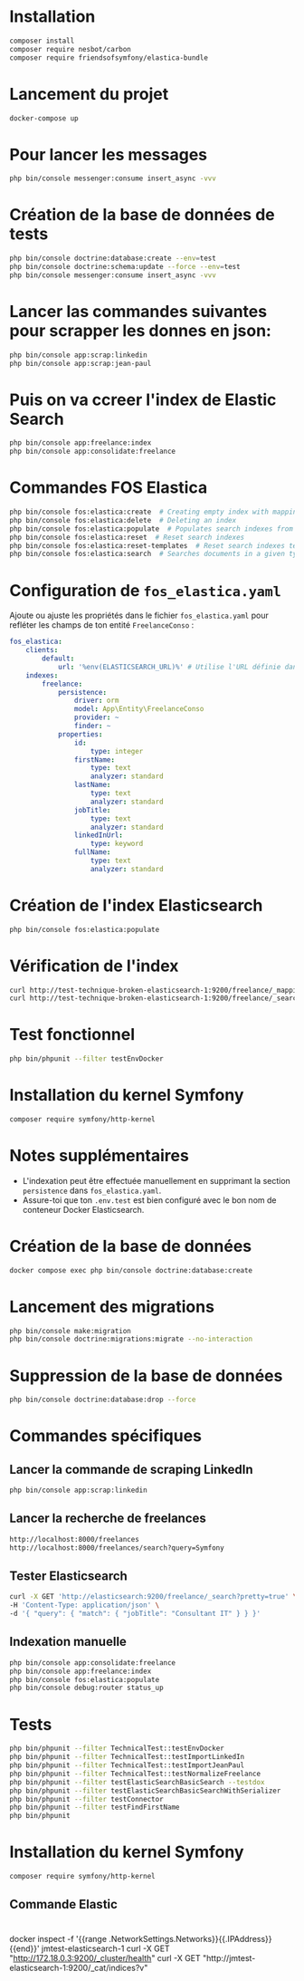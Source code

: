 # Installation

```bash
composer install
composer require nesbot/carbon
composer require friendsofsymfony/elastica-bundle
```

# Lancement du projet

```bash
docker-compose up
```

# Pour lancer les messages

```bash
php bin/console messenger:consume insert_async -vvv
```

# Création de la base de données de tests

```bash
php bin/console doctrine:database:create --env=test
php bin/console doctrine:schema:update --force --env=test
php bin/console messenger:consume insert_async -vvv
```
# Lancer las commandes suivantes pour scrapper les donnes en json:
```bash
php bin/console app:scrap:linkedin
php bin/console app:scrap:jean-paul
```
# Puis on va ccreer l'index de Elastic Search
```bash
php bin/console app:freelance:index
php bin/console app:consolidate:freelance

```



# Commandes FOS Elastica

```bash
php bin/console fos:elastica:create  # Creating empty index with mapping
php bin/console fos:elastica:delete  # Deleting an index
php bin/console fos:elastica:populate  # Populates search indexes from providers
php bin/console fos:elastica:reset  # Reset search indexes
php bin/console fos:elastica:reset-templates  # Reset search indexes templates
php bin/console fos:elastica:search  # Searches documents in a given type and index
```

# Configuration de `fos_elastica.yaml`

Ajoute ou ajuste les propriétés dans le fichier `fos_elastica.yaml` pour refléter les champs de ton entité `FreelanceConso` :

```yaml
fos_elastica:
    clients:
        default:
            url: '%env(ELASTICSEARCH_URL)%' # Utilise l'URL définie dans .env ou .env.test
    indexes:
        freelance:
            persistence:
                driver: orm
                model: App\Entity\FreelanceConso
                provider: ~
                finder: ~
            properties:
                id:
                    type: integer
                firstName:
                    type: text
                    analyzer: standard
                lastName:
                    type: text
                    analyzer: standard
                jobTitle:
                    type: text
                    analyzer: standard
                linkedInUrl:
                    type: keyword
                fullName:
                    type: text
                    analyzer: standard
```

# Création de l'index Elasticsearch

```bash
php bin/console fos:elastica:populate
```

# Vérification de l'index

```bash
curl http://test-technique-broken-elasticsearch-1:9200/freelance/_mapping
curl http://test-technique-broken-elasticsearch-1:9200/freelance/_search
```

# Test fonctionnel

```bash
php bin/phpunit --filter testEnvDocker
```

# Installation du kernel Symfony

```bash
composer require symfony/http-kernel
```

# Notes supplémentaires

- L'indexation peut être effectuée manuellement en supprimant la section `persistence` dans `fos_elastica.yaml`.
- Assure-toi que ton `.env.test` est bien configuré avec le bon nom de conteneur Docker Elasticsearch.

# Création de la base de données

```bash
docker compose exec php bin/console doctrine:database:create
```

# Lancement des migrations

```bash
php bin/console make:migration
php bin/console doctrine:migrations:migrate --no-interaction
```

# Suppression de la base de données

```bash
php bin/console doctrine:database:drop --force
```

# Commandes spécifiques

## Lancer la commande de scraping LinkedIn

```bash
php bin/console app:scrap:linkedin
```

## Lancer la recherche de freelances

```bash
http://localhost:8000/freelances
http://localhost:8000/freelances/search?query=Symfony
```

## Tester Elasticsearch

```bash
curl -X GET 'http://elasticsearch:9200/freelance/_search?pretty=true' \
-H 'Content-Type: application/json' \
-d '{ "query": { "match": { "jobTitle": "Consultant IT" } } }'
```

## Indexation manuelle

```bash
php bin/console app:consolidate:freelance
php bin/console app:freelance:index
php bin/console fos:elastica:populate
php bin/console debug:router status_up
```

# Tests

```bash
php bin/phpunit --filter TechnicalTest::testEnvDocker
php bin/phpunit --filter TechnicalTest::testImportLinkedIn
php bin/phpunit --filter TechnicalTest::testImportJeanPaul
php bin/phpunit --filter TechnicalTest::testNormalizeFreelance
php bin/phpunit --filter testElasticSearchBasicSearch --testdox
php bin/phpunit --filter testElasticSearchBasicSearchWithSerializer
php bin/phpunit --filter testConnector
php bin/phpunit --filter testFindFirstName
php bin/phpunit
```

# Installation du kernel Symfony

```bash
composer require symfony/http-kernel


```

## Commande Elastic
#
docker inspect -f '{{range .NetworkSettings.Networks}}{{.IPAddress}}{{end}}' jmtest-elasticsearch-1
curl -X GET "http://172.18.0.3:9200/_cluster/health"
curl -X GET "http://jmtest-elasticsearch-1:9200/_cat/indices?v"
